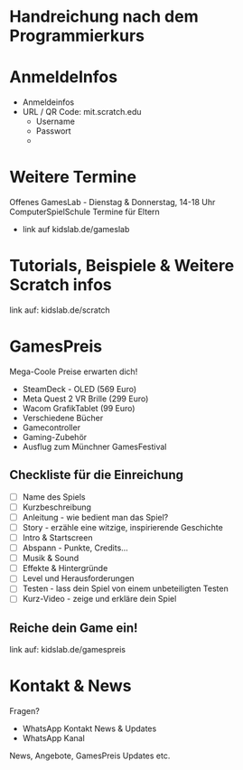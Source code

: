 # Handreichung nach dem Programmierkurs 


# AnmeldeInfos

- Anmeldeinfos
- URL / QR Code: mit.scratch.edu
  - Username
  - Passwort
  - 

# Weitere Termine

Offenes GamesLab - Dienstag & Donnerstag, 14-18 Uhr
ComputerSpielSchule
Termine für Eltern

- link auf kidslab.de/gameslab

# Tutorials, Beispiele & Weitere Scratch infos

link auf: 
kidslab.de/scratch

# GamesPreis

Mega-Coole Preise erwarten dich!

- SteamDeck - OLED (569 Euro)
- Meta Quest 2 VR Brille (299 Euro)
- Wacom GrafikTablet (99 Euro)
- Verschiedene Bücher
- Gamecontroller
- Gaming-Zubehör
- Ausflug zum Münchner GamesFestival

## Checkliste für die Einreichung

- [ ] Name des Spiels
- [ ] Kurzbeschreibung
- [ ] Anleitung - wie bedient man das Spiel?
- [ ] Story - erzähle eine witzige, inspirierende Geschichte 
- [ ] Intro & Startscreen
- [ ] Abspann - Punkte, Credits...
- [ ] Musik & Sound
- [ ] Effekte & Hintergründe
- [ ] Level und Herausforderungen
- [ ] Testen - lass dein Spiel von einem unbeteiligten Testen
- [ ] Kurz-Video - zeige und erkläre dein Spiel

## Reiche dein Game ein!

link auf:
kidslab.de/gamespreis

# Kontakt & News

Fragen?
- WhatsApp Kontakt
News & Updates
- WhatsApp Kanal
  


News, Angebote, GamesPreis Updates etc.

